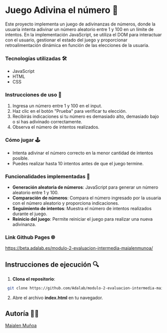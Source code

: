 # Juego Adivina el número 🎲

Este proyecto implementa un juego de adivinanzas de números, donde la usuaria intenta adivinar un número aleatorio entre 1 y 100 en un límite de intentos. En la implementación JavaScript, se utiliza el DOM para interactuar con el usuario, gestionar el estado del juego y proporcionar retroalimentación dinámica en función de las elecciones de la usuaria.

### Tecnologías utilizadas 🛠️

- JavaScript
- HTML
- CSS

### Instrucciones de uso 📖

1. Ingresa un número entre 1 y 100 en el input.
2. Haz clic en el botón "Prueba" para verificar tu elección.
3. Recibirás indicaciones si tu número es demasiado alto, demasiado bajo o si has adivinado correctamente.
4. Observa el número de intentos realizados.

### Cómo jugar 🕹️

- Intenta adivinar el número correcto en la menor cantidad de intentos posible.
- Puedes realizar hasta 10 intentos antes de que el juego termine.

### Funcionalidades implementadas 🚀

- **Generación aleatoria de números**: JavaScript para generar un número aleatorio entre 1 y 100.
- **Comparación de números**: Compara el número ingresado por la usuaria con el número aleatorio y proporciona indicaciones.
- **Seguimiento de intentos**: Muestra el número de intentos realizados durante el juego.
- **Reinicio del juego**: Permite reiniciar el juego para realizar una nueva adivinanza.

### Link Github Pages 🌐

https://beta.adalab.es/modulo-2-evaluacion-intermedia-maialenmunoa/

## Instrucciones de ejecución 🔍

1. **Clona el repositorio**:

```bash
 git clone https://github.com/Adalab/modulo-2-evaluacion-intermedia-maialenmunoa.git
```

2. Abre el archivo **index.html** en tu navegador.

## Autoría 👩‍💻

[Maialen Muñoa](https://github.com/maialenmunoa)
